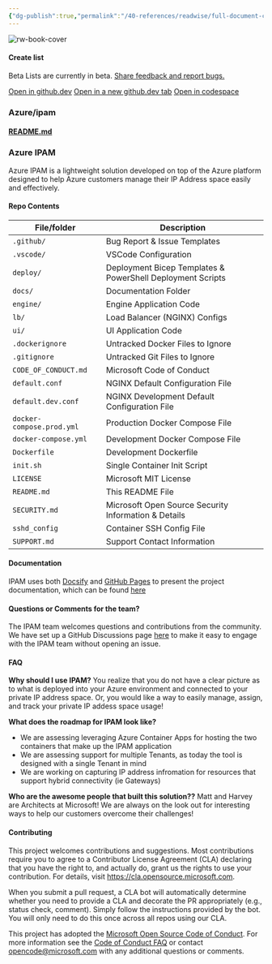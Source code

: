 ```yaml
---
{"dg-publish":true,"permalink":"/40-references/readwise/full-document-contents/azureipam-ip-address-management-on-azure/","tags":["rw/articles"]}
---
```


![rw-book-cover](https://repository-images.githubusercontent.com/417262301/5d1ff5a1-688c-4311-8b5e-abf23b6cc5db)

#### Create list

Beta Lists are currently in beta. [Share feedback and report bugs.](https://github.com//github/feedback/discussions/categories/lists)

[Open in github.dev](https://github.dev/) [Open in a new github.dev tab](https://github.dev/) [Open in codespace](https://github.com/codespaces/new/Azure/ipam?resume=1)

### Azure/ipam

####  [README.md](https://github.com/Azure/ipam#readme)

### Azure IPAM

Azure IPAM is a lightweight solution developed on top of the Azure platform designed to help Azure customers manage their IP Address space easily and effectively.

#### Repo Contents

| File/folder | Description |
| --- | --- |
| `.github/` | Bug Report & Issue Templates |
| `.vscode/` | VSCode Configuration |
| `deploy/` | Deployment Bicep Templates & PowerShell Deployment Scripts |
| `docs/` | Documentation Folder |
| `engine/` | Engine Application Code |
| `lb/` | Load Balancer (NGINX) Configs |
| `ui/` | UI Application Code |
| `.dockerignore` | Untracked Docker Files to Ignore |
| `.gitignore` | Untracked Git Files to Ignore |
| `CODE_OF_CONDUCT.md` | Microsoft Code of Conduct |
| `default.conf` | NGINX Default Configuration File |
| `default.dev.conf` | NGINX Development Default Configuration File |
| `docker-compose.prod.yml` | Production Docker Compose File |
| `docker-compose.yml` | Development Docker Compose File |
| `Dockerfile` | Development Dockerfile |
| `init.sh` | Single Container Init Script |
| `LICENSE` | Microsoft MIT License |
| `README.md` | This README File |
| `SECURITY.md` | Microsoft Open Source Security Information & Details |
| `sshd_config` | Container SSH Config File |
| `SUPPORT.md` | Support Contact Information |

#### Documentation

IPAM uses both [Docsify](https://docsify.js.org/) and [GitHub Pages](https://docs.github.com/en/github/working-with-github-pages) to present the project documentation, which can be found [here](https://azure.github.io/ipam/)

#### Questions or Comments for the team?

The IPAM team welcomes questions and contributions from the community. We have set up a GitHub Discussions page [here](https://github.com/Azure/ipam/discussions) to make it easy to engage with the IPAM team without opening an issue.

#### FAQ

**Why should I use IPAM?** You realize that you do not have a clear picture as to what is deployed into your Azure environment and connected to your private IP address space. Or, you would like a way to easily manage, assign, and track your private IP addess space usage!

**What does the roadmap for IPAM look like?**

* We are assessing leveraging Azure Container Apps for hosting the two containers that make up the IPAM application
* We are assessing support for multiple Tenants, as today the tool is designed with a single Tenant in mind
* We are working on capturing IP address infromation for resources that support hybrid connectivity (ie Gateways)

**Who are the awesome people that built this solution??** Matt and Harvey are Architects at Microsoft! We are always on the look out for interesting ways to help our customers overcome their challenges!

#### Contributing

This project welcomes contributions and suggestions. Most contributions require you to agree to a Contributor License Agreement (CLA) declaring that you have the right to, and actually do, grant us the rights to use your contribution. For details, visit <https://cla.opensource.microsoft.com>.

When you submit a pull request, a CLA bot will automatically determine whether you need to provide a CLA and decorate the PR appropriately (e.g., status check, comment). Simply follow the instructions provided by the bot. You will only need to do this once across all repos using our CLA.

This project has adopted the [Microsoft Open Source Code of Conduct](https://opensource.microsoft.com/codeofconduct/). For more information see the [Code of Conduct FAQ](https://opensource.microsoft.com/codeofconduct/faq/) or contact [opencode@microsoft.com](mailto:opencode@microsoft.com) with any additional questions or comments.
